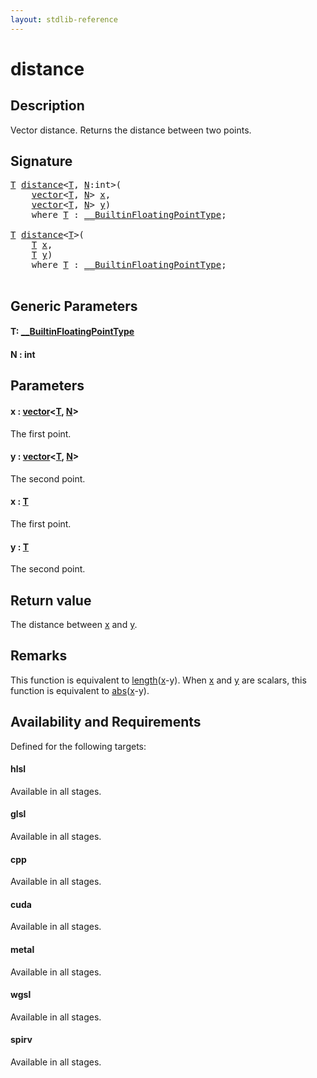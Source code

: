 ```yaml
---
layout: stdlib-reference
---
```


# distance

## Description

Vector distance. Returns the distance between two points.



## Signature 

<pre>
<a href="distance.html#typeparam-T" class="code_type">T</a> <a href="distance.html">distance</a>&lt;<a href="distance.html#typeparam-T" class="code_type">T</a>, <a href="distance.html#decl-N" class="code_var">N</a>:<span class="code_keyword">int</span>&gt;(
    <a href="../types/vector/index.html" class="code_type">vector</a>&lt;<a href="distance.html#typeparam-T" class="code_type">T</a>, <a href="distance.html#decl-N" class="code_var">N</a>&gt; <a href="distance.html#decl-x" class="code_param">x</a>,
    <a href="../types/vector/index.html" class="code_type">vector</a>&lt;<a href="distance.html#typeparam-T" class="code_type">T</a>, <a href="distance.html#decl-N" class="code_var">N</a>&gt; <a href="distance.html#decl-y" class="code_param">y</a>)
    <span class='code_keyword'>where</span> <a href="distance.html#typeparam-T" class="code_type">T</a> : <a href="../interfaces/0_builtinfloatingpointtype-029hm/index.html" class="code_type">__BuiltinFloatingPointType</a>;

<a href="distance.html#typeparam-T" class="code_type">T</a> <a href="distance.html">distance</a>&lt;<a href="distance.html#typeparam-T" class="code_type">T</a>&gt;(
    <a href="distance.html#typeparam-T" class="code_type">T</a> <a href="distance.html#decl-x" class="code_param">x</a>,
    <a href="distance.html#typeparam-T" class="code_type">T</a> <a href="distance.html#decl-y" class="code_param">y</a>)
    <span class='code_keyword'>where</span> <a href="distance.html#typeparam-T" class="code_type">T</a> : <a href="../interfaces/0_builtinfloatingpointtype-029hm/index.html" class="code_type">__BuiltinFloatingPointType</a>;

</pre>

## Generic Parameters

####  <a id="typeparam-T"></a>T: [\_\_BuiltinFloatingPointType](../interfaces/0_builtinfloatingpointtype-029hm/index.html)
####  <a id="decl-N"></a>N  : int

## Parameters

####  <a id="decl-x"></a>x  : [vector](../types/vector/index.html)\<[T](../types/vector/index.html#typeparam-T), [N](../types/vector/index.html#decl-N)\>
The first point.

####  <a id="decl-y"></a>y  : [vector](../types/vector/index.html)\<[T](../types/vector/index.html#typeparam-T), [N](../types/vector/index.html#decl-N)\>
The second point.

####  <a id="decl-x"></a>x  : [T](distance.html#typeparam-T)
The first point.

####  <a id="decl-y"></a>y  : [T](distance.html#typeparam-T)
The second point.


## Return value
The distance between <span class='code'><a href="distance.html#decl-x" class="code_param">x</a></span> and <span class='code'><a href="distance.html#decl-y" class="code_param">y</a></span>.

## Remarks
This function is equivalent to <span class='code'><a href="length.html">length</a>(<a href="length.html#decl-x" class="code_param">x</a>-y)</span>. When <span class='code'><a href="distance.html#decl-x" class="code_param">x</a></span> and <span class='code'><a href="distance.html#decl-y" class="code_param">y</a></span> are scalars, this function is equivalent to <span class='code'><a href="abs.html">abs</a>(<a href="abs.html#decl-x" class="code_param">x</a>-y)</span>.


## Availability and Requirements

Defined for the following targets:

#### hlsl
Available in all stages.

#### glsl
Available in all stages.

#### cpp
Available in all stages.

#### cuda
Available in all stages.

#### metal
Available in all stages.

#### wgsl
Available in all stages.

#### spirv
Available in all stages.



